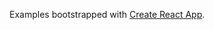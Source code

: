 Examples bootstrapped with [Create React App](https://github.com/facebookincubator/create-react-app).
